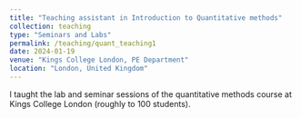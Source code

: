 ```yaml
---
title: "Teaching assistant in Introduction to Quantitative methods"
collection: teaching
type: "Seminars and Labs"
permalink: /teaching/quant_teaching1
date: 2024-01-19
venue: "Kings College London, PE Department"
location: "London, United Kingdom"
---
```


I taught the lab and seminar sessions of the quantitative methods course at Kings College London (roughly to 100 students).

